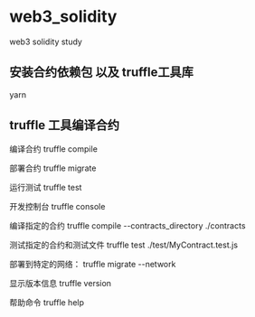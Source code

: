 # web3_solidity
web3 solidity study

## 安装合约依赖包 以及 truffle工具库
yarn 

## truffle 工具编译合约
编译合约
truffle compile

部署合约
truffle migrate

运行测试
truffle test

开发控制台
truffle console

编译指定的合约
truffle compile --contracts_directory ./contracts

测试指定的合约和测试文件
truffle test ./test/MyContract.test.js

部署到特定的网络：
truffle migrate --network <network-address>

显示版本信息
truffle version

帮助命令
truffle help